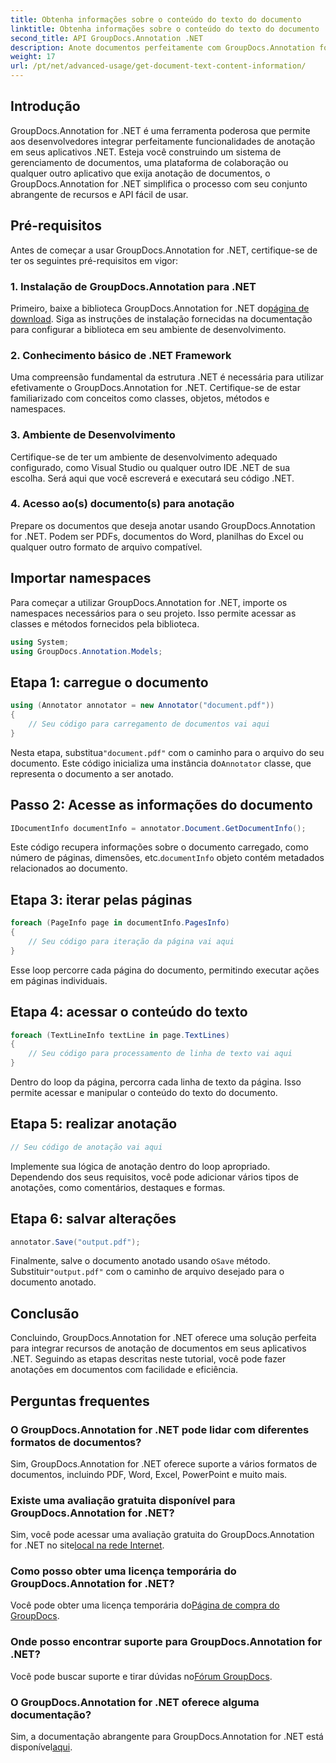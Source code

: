```yaml
---
title: Obtenha informações sobre o conteúdo do texto do documento
linktitle: Obtenha informações sobre o conteúdo do texto do documento
second_title: API GroupDocs.Annotation .NET
description: Anote documentos perfeitamente com GroupDocs.Annotation for .NET. Integre funcionalidades de anotação em seus aplicativos .NET sem esforço.
weight: 17
url: /pt/net/advanced-usage/get-document-text-content-information/
---
```

## Introdução
GroupDocs.Annotation for .NET é uma ferramenta poderosa que permite aos desenvolvedores integrar perfeitamente funcionalidades de anotação em seus aplicativos .NET. Esteja você construindo um sistema de gerenciamento de documentos, uma plataforma de colaboração ou qualquer outro aplicativo que exija anotação de documentos, o GroupDocs.Annotation for .NET simplifica o processo com seu conjunto abrangente de recursos e API fácil de usar.
## Pré-requisitos
Antes de começar a usar GroupDocs.Annotation for .NET, certifique-se de ter os seguintes pré-requisitos em vigor:
### 1. Instalação de GroupDocs.Annotation para .NET
 Primeiro, baixe a biblioteca GroupDocs.Annotation for .NET do[página de download](https://releases.groupdocs.com/annotation/net/). Siga as instruções de instalação fornecidas na documentação para configurar a biblioteca em seu ambiente de desenvolvimento.
### 2. Conhecimento básico de .NET Framework
Uma compreensão fundamental da estrutura .NET é necessária para utilizar efetivamente o GroupDocs.Annotation for .NET. Certifique-se de estar familiarizado com conceitos como classes, objetos, métodos e namespaces.
### 3. Ambiente de Desenvolvimento
Certifique-se de ter um ambiente de desenvolvimento adequado configurado, como Visual Studio ou qualquer outro IDE .NET de sua escolha. Será aqui que você escreverá e executará seu código .NET.
### 4. Acesso ao(s) documento(s) para anotação
Prepare os documentos que deseja anotar usando GroupDocs.Annotation for .NET. Podem ser PDFs, documentos do Word, planilhas do Excel ou qualquer outro formato de arquivo compatível.

## Importar namespaces
Para começar a utilizar GroupDocs.Annotation for .NET, importe os namespaces necessários para o seu projeto. Isso permite acessar as classes e métodos fornecidos pela biblioteca.
```csharp
using System;
using GroupDocs.Annotation.Models;
```
## Etapa 1: carregue o documento
```csharp
using (Annotator annotator = new Annotator("document.pdf"))
{
    // Seu código para carregamento de documentos vai aqui
}
```
 Nesta etapa, substitua`"document.pdf"` com o caminho para o arquivo do seu documento. Este código inicializa uma instância do`Annotator` classe, que representa o documento a ser anotado.
## Passo 2: Acesse as informações do documento
```csharp
IDocumentInfo documentInfo = annotator.Document.GetDocumentInfo();
```
Este código recupera informações sobre o documento carregado, como número de páginas, dimensões, etc.`documentInfo` objeto contém metadados relacionados ao documento.
## Etapa 3: iterar pelas páginas
```csharp
foreach (PageInfo page in documentInfo.PagesInfo)
{
    // Seu código para iteração da página vai aqui
}
```
Esse loop percorre cada página do documento, permitindo executar ações em páginas individuais.
## Etapa 4: acessar o conteúdo do texto
```csharp
foreach (TextLineInfo textLine in page.TextLines)
{
    // Seu código para processamento de linha de texto vai aqui
}
```
Dentro do loop da página, percorra cada linha de texto da página. Isso permite acessar e manipular o conteúdo do texto do documento.
## Etapa 5: realizar anotação
```csharp
// Seu código de anotação vai aqui
```
Implemente sua lógica de anotação dentro do loop apropriado. Dependendo dos seus requisitos, você pode adicionar vários tipos de anotações, como comentários, destaques e formas.
## Etapa 6: salvar alterações
```csharp
annotator.Save("output.pdf");
```
 Finalmente, salve o documento anotado usando o`Save` método. Substituir`"output.pdf"` com o caminho de arquivo desejado para o documento anotado.

## Conclusão
Concluindo, GroupDocs.Annotation for .NET oferece uma solução perfeita para integrar recursos de anotação de documentos em seus aplicativos .NET. Seguindo as etapas descritas neste tutorial, você pode fazer anotações em documentos com facilidade e eficiência.
## Perguntas frequentes
### O GroupDocs.Annotation for .NET pode lidar com diferentes formatos de documentos?
Sim, GroupDocs.Annotation for .NET oferece suporte a vários formatos de documentos, incluindo PDF, Word, Excel, PowerPoint e muito mais.
### Existe uma avaliação gratuita disponível para GroupDocs.Annotation for .NET?
 Sim, você pode acessar uma avaliação gratuita do GroupDocs.Annotation for .NET no site[local na rede Internet](https://releases.groupdocs.com/).
### Como posso obter uma licença temporária do GroupDocs.Annotation for .NET?
 Você pode obter uma licença temporária do[Página de compra do GroupDocs](https://purchase.groupdocs.com/temporary-license/).
### Onde posso encontrar suporte para GroupDocs.Annotation for .NET?
 Você pode buscar suporte e tirar dúvidas no[Fórum GroupDocs](https://forum.groupdocs.com/c/annotation/10).
### O GroupDocs.Annotation for .NET oferece alguma documentação?
 Sim, a documentação abrangente para GroupDocs.Annotation for .NET está disponível[aqui](https://tutorials.groupdocs.com/annotation/net/).